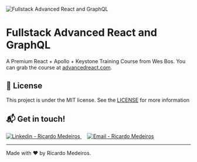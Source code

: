 ![Fullstack Advanced React and GraphQL](https://res.cloudinary.com/wesbos/image/fetch/w_700,q_auto,f_auto/https://courses.wesbos.com/images/ARG/arg-facebook-share.png)

# Fullstack Advanced React and GraphQL

A Premium React + Apollo + Keystone Training Course from Wes Bos. You can grab the course at [advancedreact.com](https://advancedreact.com/).

## :memo: License

This project is under the MIT license. See the [LICENSE](https://github.com/MedeirosRicardo/advanced-react/blob/main/LICENSE) for more information

## :mailbox_with_mail: Get in touch!

<a href="https://www.linkedin.com/in/ricmedeiros/" target="_blank" >
  <img alt="Linkedin - Ricardo Medeiros" src="https://img.shields.io/badge/Linkedin--%23F8952D?style=social&logo=linkedin">
</a>&nbsp;&nbsp;&nbsp;
<a href="mailto:medeiros.ricardo@outlook.com" target="_blank" >
  <img alt="Email - Ricardo Medeiros" src="https://img.shields.io/badge/Email--%23F8952D?style=social&logo=gmail">
</a> 

---

Made with ❤️ by Ricardo Medeiros.
